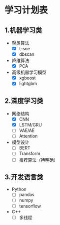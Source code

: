 # 学习计划表

## 1.机器学习类

- 聚类算法
  - [x] t-sne
  - [x] dbscan

- 降维算法
  - [x] PCA

- 高级机器学习模型
  - [x] xgboost
  - [x] lightgbm

## 2.深度学习类

- 网络结构
  - [x] CNN
  - [x] LSTM/GRU
  - [ ] VAE/AE
  - [ ] Attention

- 模型设计
  - [ ] BERT
  - [ ] Transform
  - [ ] 推荐算法（待明确）

## 3.开发语言类

- Python
  - [ ] pandas
  - [ ] numpy
  - [ ] tensorflow

- C++
  - [ ] 多线程